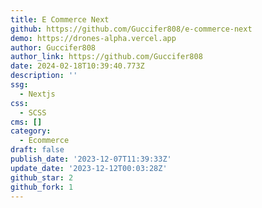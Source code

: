 ```yaml
---
title: E Commerce Next
github: https://github.com/Guccifer808/e-commerce-next
demo: https://drones-alpha.vercel.app
author: Guccifer808
author_link: https://github.com/Guccifer808
date: 2024-02-18T10:39:40.773Z
description: ''
ssg:
  - Nextjs
css:
  - SCSS
cms: []
category:
  - Ecommerce
draft: false
publish_date: '2023-12-07T11:39:33Z'
update_date: '2023-12-12T00:03:28Z'
github_star: 2
github_fork: 1
---
```

